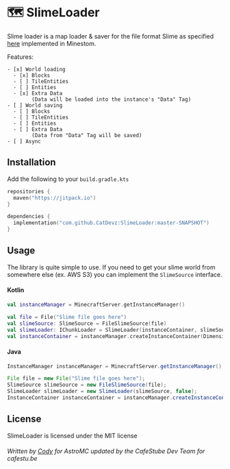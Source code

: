 # 🗺️ SlimeLoader

Slime loader is a map loader & saver for the file format Slime as specified [here](SLIME_FORMAT.txt) implemented in Minestom.

Features:
```
- [x] World loading
  - [x] Blocks
  - [ ] TileEntities
  - [ ] Entities
  - [x] Extra Data
        (Data will be loaded into the instance's "Data" Tag)
- [ ] World saving
  - [ ] Blocks
  - [ ] TileEntities
  - [ ] Entities
  - [ ] Extra Data
        (Data from "Data" Tag will be saved)
- [ ] Async
```

## Installation

Add the following to your `build.gradle.kts`

```kotlin
repositories { 
  maven("https://jitpack.io")
}

dependencies { 
  implementation("com.github.CatDevz:SlimeLoader:master-SNAPSHOT")
}
```

## Usage

The library is quite simple to use. If you need to get your slime world from somewhere else (ex. AWS S3) you can implement the `SlimeSource` interface. 

#### Kotlin

```kotlin
val instanceManager = MinecraftServer.getInstanceManager()

val file = File("Slime file goes here")
val slimeSource: SlimeSource = FileSlimeSource(file)
val slimeLoader: IChunkLoader = SlimeLoader(instanceContainer, slimeSource)
val instanceContainer = instanceManager.createInstanceContainer(DimensionType.OVERWORLD, slimeLoader)

```

#### Java

```java
InstanceManager instanceManager = MinecraftServer.getInstanceManager();

File file = new File("Slime file goes here");
SlimeSource slimeSource = new FileSlimeSource(file);
SlimeLoader slimeLoader = new SlimeLoader(slimeSource, false);
InstanceContainer instanceContainer = instanceManager.createInstanceContainer(DimensionType.OVERWORLD, slimeLoader);
```

## License

SlimeLoader is licensed under the MIT license

###### Written by [Cody](https://github.com/CatDevz) for AstroMC updated by the CafeStube Dev Team for cafestu.be
